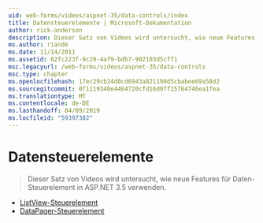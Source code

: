 ```yaml
---
uid: web-forms/videos/aspnet-35/data-controls/index
title: Datensteuerelemente | Microsoft-Dokumentation
author: rick-anderson
description: Dieser Satz von Videos wird untersucht, wie neue Features für Daten-Steuerelement in ASP.NET 3.5 verwenden.
ms.author: riande
ms.date: 11/14/2011
ms.assetid: 62fc223f-9c29-4af9-bdb7-902103d5cff1
msc.legacyurl: /web-forms/videos/aspnet-35/data-controls
msc.type: chapter
ms.openlocfilehash: 17ec29cb24d0cd6943a821190d5cbabee69a58d2
ms.sourcegitcommit: 0f1119340e4464720cfd16d0ff15764746ea1fea
ms.translationtype: MT
ms.contentlocale: de-DE
ms.lasthandoff: 04/09/2019
ms.locfileid: "59397382"
---
```

# <a name="data-controls"></a>Datensteuerelemente

> Dieser Satz von Videos wird untersucht, wie neue Features für Daten-Steuerelement in ASP.NET 3.5 verwenden.


- [ListView-Steuerelement](the-listview-control.md)
- [DataPager-Steuerelement](the-datapager-control.md)
